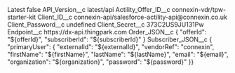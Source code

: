 <?xml version="1.0" encoding="UTF-8"?>
<CustomMetadata xmlns="http://soap.sforce.com/2006/04/metadata" xmlns:xsi="http://www.w3.org/2001/XMLSchema-instance" xmlns:xsd="http://www.w3.org/2001/XMLSchema">
    <label>Latest</label>
    <protected>false</protected>
    <values>
        <field>API_Version__c</field>
        <value xsi:type="xsd:string">latest/api</value>
    </values>
    <values>
        <field>Actility_Offer_ID__c</field>
        <value xsi:type="xsd:string">connexin-vdr/tpw-starter-kit</value>
    </values>
    <values>
        <field>Client_ID__c</field>
        <value xsi:type="xsd:string">connexin-api/salesforce-actility-api@connexin.co.uk</value>
    </values>
    <values>
        <field>Client_Password__c</field>
        <value xsi:type="xsd:string">undefined</value>
    </values>
    <values>
        <field>Client_Secret__c</field>
        <value xsi:type="xsd:string">373C2US9JU131Pw</value>
    </values>
    <values>
        <field>Endpoint__c</field>
        <value xsi:type="xsd:string">https://dx-api.thingpark.com</value>
    </values>
    <values>
        <field>Order_JSON__c</field>
        <value xsi:type="xsd:string">{ &quot;offerId&quot;: &quot;${offerId}&quot;, &quot;subscriberId&quot;: &quot;${subscriberId}&quot; }</value>
    </values>
    <values>
        <field>Subscriber_JSON__c</field>
        <value xsi:type="xsd:string">{ &quot;primaryUser&quot;: { &quot;externalId&quot;: &quot;${externalId}&quot;, &quot;vendorRef&quot;: &quot;connexin&quot;, &quot;firstName&quot;: &quot;${firstName}&quot;, &quot;lastName&quot;: &quot;${lastName}&quot;, &quot;email&quot;: &quot;${email}&quot;, &quot;organization&quot;: &quot;${organization}&quot;, &quot;password&quot;: &quot;${password}&quot; }}</value>
    </values>
</CustomMetadata>
